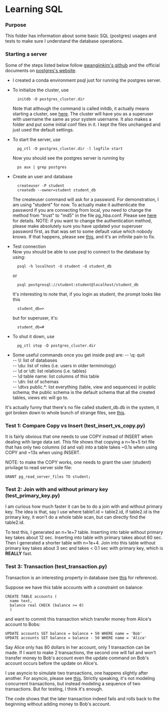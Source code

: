 # Learning SQL

### Purpose
This folder has information about some basic SQL (postgres) usages and tests to make sure I understand the database operations.

### Starting a server
Some of the steps listed below follow [gwangjinkim's github](https://gist.github.com/gwangjinkim/f13bf596fefa7db7d31c22efd1627c7a) and the official documents on [postgres's website](https://www.postgresql.org/docs/15/admin.html).
- I created a conda environment psql just for running the postgres server.
- To initialize the cluster, use
  ```
    initdb -D postgres_cluster.dir
  ```
   
  Note that although the command is called initdb,  it actually means starting a cluster, see [here](https://www.postgresql.org/docs/current/app-initdb.html). 
  The cluster will have you as a superuser with username the same as your system username. It also makes a folder and put some initial conf files in it. I kept the files unchanged and just used the default settings.
- To start the server, use
  ```
    pg_ctl -D postgres_cluster.dir -l logfile start
  ```
  Now you should see the postgres server is running by
  ```
    ps aux | grep postgres
  ```
- Create an user and database
  ```
    createuser -P student
    createdb --owner=student student_db
  ```
  The createuser command will ask for a password. For demonstration, I am using "student" for now. To actually make it authenticate the password if you are connecting from local, you need to change the method from "trust" to "md5" in the file pg_hba.conf. Please see [here](https://stackoverflow.com/questions/38954123/postgresqls-psql-exe-doesnt-validate-password) for details. 
  NOTE: if you want to change the authentication method, please make absolutely sure you have updated your superuser password first, as that was set to some default value which nobody knows. If that happens, please see [this](https://chartio.com/resources/tutorials/how-to-set-the-default-user-password-in-postgresql/), and it's an infinite pain to fix.
- Test connection  
  Now you should be able to use psql to connect to the database by using:
  ```
    psql -h localhost -U student -d student_db
  ```
  or
  ```
    psql postgresql://student:student@localhost/student_db
  ```
  It's interesting to note that, if you login as student, the prompt looks like this
  ```
    student_db=>
  ```
  but for superuser, it's:
  ```
    student_db=#
  ```
- To shut it down, use
  ```
    pg_ctl stop -D postgres_cluster.dir
  ```
- Some useful commands once you get inside psql are:
-- \q: quit  
-- \l: list of databases  
-- \du: list of roles (i.e. users in older terminology)  
-- \d or \dt: list relations (i.e. tables)  
-- \d table name: list columns of this table  
-- \dn: list of schemas  
-- \dtvs public.*: list everything (table, view and sequences) in public schema; the public schema is the default schema that all the created tables, views etc will go to.

It's actually funny that there's no file called student_db.db in the system, it got broken down to whole bunch of strange files, see [this](https://stackoverflow.com/questions/5052907/location-of-postgresql-database-on-os-x).

### Test 1: Compare Copy vs Insert (test_insert_vs_copy.py)
It is fairly obvious that one needs to use COPY instead of INSERT when dealing with large data set. This file shows that copying a n=1e+5 txt file that has only two columns (id and val) into a table takes ~0.1s when using COPY and ~13s when using INSERT.

NOTE: to make the COPY works, one needs to grant the user (student) privilage to read server side file:
```
GRANT pg_read_server_files TO student;
```

### Test 2: Join with and without primary key (test_primary_key.py)
I am curious how much faster it can be to do a join with and without primary key. The idea is that, say I use where table1.id = table2.id, if table2.id is the primary key, it won't do a whole table scan, but can directly find the table2.id.

To test this, I generated an n=1e+7 table. Inserting into table without primary key takes about 12 sec. Inserting into table with primary takes about 60 sec. Then I generated a shorter table with n=1e+4. Join into this table without primary key takes about 3 sec and takes < 0.1 sec with primary key, which is **REALLY** fast.

### Test 3: Transaction (test_transaction.py)
Transaction is an interesting property in database (see [this](https://www.postgresql.org/docs/16/tutorial-transactions.html) for reference).

Suppose we have this table accounts with a constraint on balance:
```
CREATE TABLE accounts (
  name text, 
  balance real CHECK (balance >= 0)
  )
```

and want to commit this transaction which transfer money from Alice's account to Bobs:
```
UPDATE accounts SET balance = balance + 50 WHERE name = 'Bob'
UPDATE accounts SET balance = balance - 50 WHERE name = 'Alice'
```

Say Alice only has 80 dollars in her account, only 1 transaction can be made. If I want to make 2 transactions, the second one will fail and won't transfer money to Bob's account even the update command on Bob's account occurs before the update on Alice's. 

I use asyncio to simulate two transactions, one happens slightly after another. For asyncio, please see [this](https://realpython.com/async-io-python/). Strictly speaking, it's not modeling concurrent transactions, but instead modeling a sequence of two transactions. But for testing, I think it's enough. 

The code shows that the later transaction indeed fails and rolls back to the beginning without adding money to Bob's account.